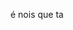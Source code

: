 é nois que ta 

<!--
**nicolas06souza09-lang/nicolas06souza09-lang** is a ✨ _special_ ✨ repository because its `README.md` (this file) appears on your GitHub profile.

Here are some ideas to get you started:
🥇
- 🔭 o pareles midia 
- 👯 I’m looking to collaborate on ...
- 🤔 quero ir embora
- 💬 
